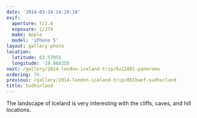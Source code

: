 ```yaml
---
date: '2014-03-14 14:28:18'
exif:
  aperture: f/2.4
  exposure: 1/374
  make: Apple
  model: 'iPhone 5'
layout: gallery-photo
location:
  latitude: 63.57055
  longitude: -19.868355
next: /gallery/2014-london-iceland-trip/6a12881-panorama
ordering: 74
previous: /gallery/2014-london-iceland-trip/881baef-sudhurland
title: Sudhurland
---
```


The landscape of Iceland is very interesting with the cliffs, caves, and hill locations.
